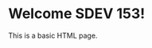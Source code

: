 <!DOCTYPE html>
<html>
<head>
    <title>Ivy tech is the best! </title>
</head>
<body>
    <h1>Welcome SDEV 153!</h1>
    <p>This is a basic HTML page.</p>
</body>
</html>
